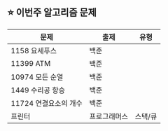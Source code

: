 ## :star: 이번주 알고리즘 문제

| 문제                  | 출제         | 유형    |
| --------------------- | ------------ | ------- |
| 1158 요세푸스         | 백준         |         |
| 11399 ATM             | 백준         |         |
| 10974 모든 순열       | 백준         |         |
| 1449 수리공 항승      | 백준         |         |
| 11724 연결요소의 개수 | 백준         |         |
| 프린터                | 프로그래머스 | 스택/큐 |
